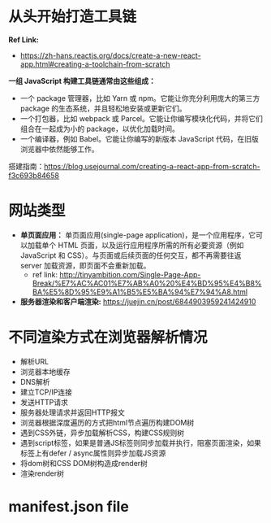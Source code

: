 # 从头开始打造工具链

**Ref Link:**
+ https://zh-hans.reactjs.org/docs/create-a-new-react-app.html#creating-a-toolchain-from-scratch

**一组 JavaScript 构建工具链通常由这些组成：**

+ 一个 package 管理器，比如 Yarn 或 npm。它能让你充分利用庞大的第三方 package 的生态系统，并且轻松地安装或更新它们。
+ 一个打包器，比如 webpack 或 Parcel。它能让你编写模块化代码，并将它们组合在一起成为小的 package，以优化加载时间。
+ 一个编译器，例如 Babel。它能让你编写的新版本 JavaScript 代码，在旧版浏览器中依然能够工作。

搭建指南：https://blog.usejournal.com/creating-a-react-app-from-scratch-f3c693b84658

# 网站类型

+ **单页面应用：** 单页面应用(single-page application)，是一个应用程序，它可以加载单个 HTML 页面，以及运行应用程序所需的所有必要资源（例如 JavaScript 和 CSS）。与页面或后续页面的任何交互，都不再需要往返 server 加载资源，即页面不会重新加载。
    - ref link: http://tinyambition.com/Single-Page-App-Break/%E7%AC%AC01%E7%AB%A0%20%E4%BD%95%E4%B8%BA%E5%8D%95%E9%A1%B5%E5%BA%94%E7%94%A8.html
+ **服务器渲染和客户端渲染:** https://juejin.cn/post/6844903959241424910

# 不同渲染方式在浏览器解析情况

+ 解析URL
+ 浏览器本地缓存
+ DNS解析
+ 建立TCP/IP连接
+ 发送HTTP请求
+ 服务器处理请求并返回HTTP报文
+ 浏览器根据深度遍历的方式把html节点遍历构建DOM树
+ 遇到CSS外链，异步加载解析CSS，构建CSS规则树
+ 遇到script标签，如果是普通JS标签则同步加载并执行，阻塞页面渲染，如果标签上有defer / async属性则异步加载JS资源
+ 将dom树和CSS DOM树构造成render树
+ 渲染render树

# manifest.json file